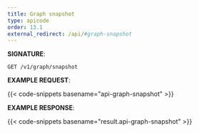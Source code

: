 ```yaml
---
title: Graph snapshot
type: apicode
order: 13.1
external_redirect: /api/#graph-snapshot
---
```


**SIGNATURE**:

`GET /v1/graph/snapshot`

**EXAMPLE REQUEST**:

{{< code-snippets basename="api-graph-snapshot" >}}

**EXAMPLE RESPONSE**:

{{< code-snippets basename="result.api-graph-snapshot" >}}
